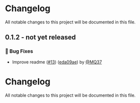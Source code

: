 # Changelog

All notable changes to this project will be documented in this file.

<!-- git-cliff-unreleased-start -->
## 0.1.2 - **not yet released**

### 🐛 Bug Fixes

- Improve readme ([#13](https://github.com/apify/langchain-apify/pull/13)) ([eda09ae](https://github.com/apify/langchain-apify/commit/eda09aee4e805090b84525d3fdc4d83b5ce17bfb)) by [@MQ37](https://github.com/MQ37)


<!-- git-cliff-unreleased-end -->
# Changelog

All notable changes to this project will be documented in this file.